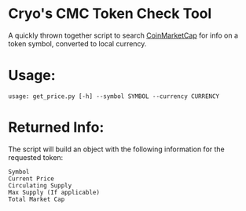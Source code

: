 # Cryo's CMC Token Check Tool

A quickly thrown together script to search [CoinMarketCap](https://coinmarketcap.com) for info on a token symbol, converted to local currency.

# Usage:
```
usage: get_price.py [-h] --symbol SYMBOL --currency CURRENCY
```

# Returned Info:
The script will build an object with the following information for the requested token:

    Symbol
    Current Price
    Circulating Supply
    Max Supply (If applicable)
    Total Market Cap